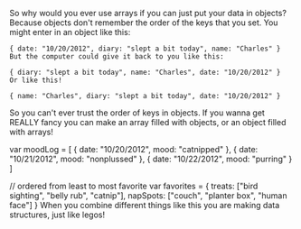 So why would you ever use arrays if you can just put your data in objects? Because objects don't remember the order of the keys that you set. You might enter in an object 
like this:

```
{ date: "10/20/2012", diary: "slept a bit today", name: "Charles" }
But the computer could give it back to you like this:

{ diary: "slept a bit today", name: "Charles", date: "10/20/2012" }
Or like this!

{ name: "Charles", diary: "slept a bit today", date: "10/20/2012" }

```

So you can't ever trust the order of keys in objects. If you wanna get REALLY fancy you can make an array filled with objects, or an object filled with arrays!

var moodLog = [
  {
    date: "10/20/2012",
    mood: "catnipped"
  }, 
  {
    date: "10/21/2012",
    mood: "nonplussed"
  },
  {
    date: "10/22/2012",
    mood: "purring"
  }
]

// ordered from least to most favorite
var favorites = {
  treats: ["bird sighting", "belly rub", "catnip"],
  napSpots: ["couch", "planter box", "human face"]
}
When you combine different things like this you are making data structures, just like legos!
